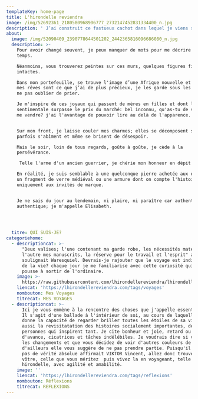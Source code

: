 ```yaml
---
templateKey: home-page
title: L'hirondelle reviendra
image: /img/52692361_2180580968906777_2732147452831334400_n.jpg
description: ' J’ai construit ce fastueux cachot dans lequel je viens souvent me poser pour mettre encore plus de soleil dans mes pensées et jauger ma créativité. D’ici, je peux regarder par dessus le monde et essayer de comprendre: l’Afrique, l’espoir. Tous ces petits à qui nous donnons la vie, seule l’éducation les fera naître de nouveau(...)'
about:
  image: /img/52090409_2390778644501202_2442365816096686080_n.jpg
  description: >-
    Pour avoir changé souvent, je peux manquer de mots pour me décrire dans le
    temps.

    Néanmoins, vous trouverez peintes sur ces murs, quelques figures fidèles et
    intactes.

    Dans mon portefeuille, se trouve l'image d’une Afrique nouvelle et émergée:
    mes rêves sont ce que j’ai de plus précieux, je les garde sous les yeux pour
    ne pas oublier de prier. 

    Je m'inspire de ces joyaux qui passent de mères en filles et dont la valeur
    sentimentale surpasse le prix du marché: bel inconnu, qu'as-tu de spécial à
    me vendre? j'ai l'avantage de pouvoir lire au delà de l'apparence.


    Sur mon front, je laisse couler mes charmes; elles se décomposent souvent,
    parfois s'abîment et même se brisent de désespoir.

    Mais le soir, loin de tous regards, goûte à goûte, je cède à la
    persévérance.

     Telle l'arme d'un ancien guerrier, je chérie mon honneur en dépit de ma lourde culpabilité. 

    En réalité, je suis semblable à une quelconque pierre achetée aux enchères,
    un fragment de verre médiéval ou une armure dont on compte l'histoire
    uniquement aux invités de marque.


    Je ne sais du jour au lendemain, ni plaire, ni paraître car authentique,
    authentique; je m'appelle Elisabeth.



     
  titre: QUI SUIS-JE?
categoriehome:
  - descriptioncat: >-
      "Deux valises; l'une contenant ma garde robe, les nécessités matérielles,
      l'autre mes manuscrits, la réserve pour le travail et l'esprit" ainsi
      soulignait Waresquiel. Devrais-je rajouter que le voyage est indissociable
      de la vie? chaque jour je me familiarise avec cette curiosité qui me
      pousse à sortir de l'ordinaire.
    image: >-
      https://raw.githubusercontent.com/lhirondellereviendra/lhirondellereviendra/test/static/img/51745060_658847431197855_5425431035091353600_n.jpg
    liencat: 'https://lhirondellereviendra.com/tags/voyages'
    nombouton: Mes Voyages
    titrecat: MES VOYAGES
  - descriptioncat: >-
      Ici je vous emmène à la rencontre des choses que j'appelle essentielles.
      Il s'agit d'une ballade à l'intérieur de soi, au cours de laquelle l'on se
      donne la capacité de regarder briller toutes les étoiles de sa vie. C'est
      aussi la revisitatation des histoires socialement importantes, des
      personnes qui inspirent tant. Je cite bonheur et joie, retard ou longueur
      d'avance, cicatrices et tâches indélébiles. Je voudrais dire si vous aimez
      les changements et que vous décidez de voir d'autres couleurs de la vie,
      d'ailleurs elle vous suggère de ne pas prendre partie. Puisqu'il n'existe
      pas de vérité absolue affirmait VIKTOR Vincent, allez donc trouver la
      vôtre, celle que vous méritez  puis vivez la en voyageant, telle une
      hirondelle, avec agilité et amabilité. 
    image: ''
    liencat: 'https://lhirondellereviendra.com/tags/reflexions'
    nombouton: Réflexions
    titrecat: REFLEXIONS
---
```


